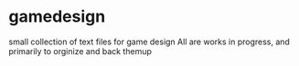 # gamedesign
small collection of text files for game design
All are works in progress, and primarily to orginize and back themup

